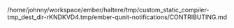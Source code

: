 /home/johnny/workspace/ember/haltere/tmp/custom_static_compiler-tmp_dest_dir-rKNDKVD4.tmp/ember-qunit-notifications/CONTRIBUTING.md